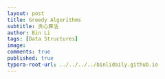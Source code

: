 ```yaml
---
layout: post
title: Greedy Algorithms
subtitle: 贪心算法
author: Bin Li
tags: [Data Structures]
image: 
comments: true
published: true
typora-root-url: ../../../../binlidaily.github.io
---
```


